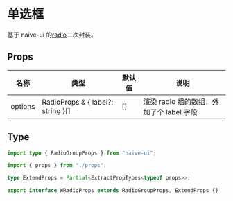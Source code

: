 # 单选框

基于 naive-ui 的[radio](https://www.naiveui.com/zh-CN/os-theme/components/radio)二次封装。

## Props

| 名称    | 类型                              | 默认值 | 说明                                     |
| ------- | --------------------------------- | ------ | ---------------------------------------- |
| options | RadioProps & { label?: string }[] | []     | 渲染 radio 组的数组，外加了个 label 字段 |

## Type

```ts
import type { RadioGroupProps } from "naive-ui";

import { props } from "./props";

type ExtendProps = Partial<ExtractPropTypes<typeof props>>;

export interface WRadioProps extends RadioGroupProps, ExtendProps {}
```
